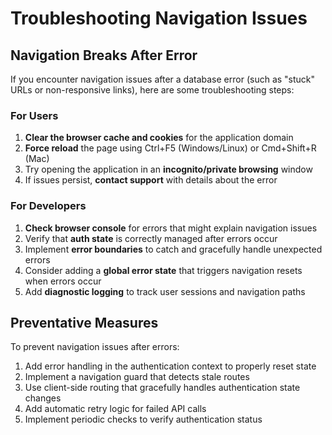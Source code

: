 # Troubleshooting Navigation Issues

## Navigation Breaks After Error

If you encounter navigation issues after a database error (such as "stuck" URLs or non-responsive links), here are some troubleshooting steps:

### For Users

1. **Clear the browser cache and cookies** for the application domain
2. **Force reload** the page using Ctrl+F5 (Windows/Linux) or Cmd+Shift+R (Mac)
3. Try opening the application in an **incognito/private browsing** window
4. If issues persist, **contact support** with details about the error

### For Developers

1. **Check browser console** for errors that might explain navigation issues
2. Verify that **auth state** is correctly managed after errors occur
3. Implement **error boundaries** to catch and gracefully handle unexpected errors
4. Consider adding a **global error state** that triggers navigation resets when errors occur
5. Add **diagnostic logging** to track user sessions and navigation paths

## Preventative Measures

To prevent navigation issues after errors:

1. Add error handling in the authentication context to properly reset state
2. Implement a navigation guard that detects stale routes
3. Use client-side routing that gracefully handles authentication state changes
4. Add automatic retry logic for failed API calls
5. Implement periodic checks to verify authentication status
